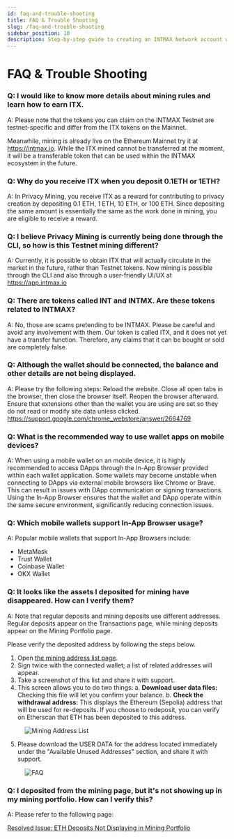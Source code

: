 ```yaml
---
id: faq-and-trouble-shooting
title: FAQ & Trouble Shooting
slug: /faq-and-trouble-shooting
sidebar_position: 10
description: Step‑by‑step guide to creating an INTMAX Network account with MetaMask and other supported wallets.
---
```


# FAQ & Trouble Shooting

### Q: I would like to know more details about mining rules and learn how to earn ITX.

A: Please note that the tokens you can claim on the INTMAX Testnet are testnet-specific and differ from the ITX tokens on the Mainnet.

Meanwhile, mining is already live on the Ethereum Mainnet try it at https://intmax.io. While the ITX mined cannot be transferred at the moment, it will be a transferable token that can be used within the INTMAX ecosystem in the future.

### Q: Why do you receive ITX when you deposit 0.1ETH or 1ETH?

A: In Privacy Mining, you receive ITX as a reward for contributing to privacy creation by depositing 0.1 ETH, 1 ETH, 10 ETH, or 100 ETH. Since depositing the same amount is essentially the same as the work done in mining, you are eligible to receive a reward.

### Q: I believe Privacy Mining is currently being done through the CLI, so how is this Testnet mining different?
A: Currently, it is possible to obtain ITX that will actually circulate in the market in the future, rather than Testnet tokens.
Now mining is possible through the CLI and also through a user-friendly UI/UX at https://app.intmax.io 

### Q: There are tokens called INT and INTMX. Are these tokens related to INTMAX?
A: No, those are scams pretending to be INTMAX.
Please be careful and avoid any involvement with them.
Our token is called ITX, and it does not yet have a transfer function.
Therefore, any claims that it can be bought or sold are completely false.

### Q: Although the wallet should be connected, the balance and other details are not being displayed.
A: Please try the following steps:
Reload the website.
Close all open tabs in the browser, then close the browser itself. Reopen the browser afterward.
Ensure that extensions other than the wallet you are using are set so they do not read or modify site data unless clicked.
https://support.google.com/chrome_webstore/answer/2664769

### Q: What is the recommended way to use wallet apps on mobile devices?
A: When using a mobile wallet on an mobile device, it is highly recommended to access DApps through the In-App Browser provided within each wallet application. Some wallets may become unstable when connecting to DApps via external mobile browsers like Chrome or Brave. This can result in issues with DApp communication or signing transactions. Using the In-App Browser ensures that the wallet and DApp operate within the same secure environment, significantly reducing connection issues.

### Q: Which mobile wallets support In-App Browser usage?

A: Popular mobile wallets that support In-App Browsers include:

- MetaMask
- Trust Wallet
- Coinbase Wallet
- OKX Wallet

### Q: It looks like the assets I deposited for mining have disappeared. How can I verify them?

A: Note that regular deposits and mining deposits use different addresses. Regular deposits appear on the Transactions page, while mining deposits appear on the Mining Portfolio page.

Please verify the deposited address by following the steps below.

1. Open [the mining address list page](https://app.intmax.io/mining-address-list).
2. Sign twice with the connected wallet; a list of related addresses will appear.
3. Take a screenshot of this list and share it with support.
4. This screen allows you to do two things:
  a. **Download user data files:** Checking this file will let you confirm your balance.
  b. **Check the withdrawal address:** This displays the Ethereum (Sepolia) address that will be used for re-deposits. If you choose to redeposit, you can verify on Etherscan that ETH has been deposited to this address.

<figure><img src="/img/user-guides/faq_and_trouble_shooting_10.webp" alt="Mining Address List" /></figure>

5. Please download the USER DATA for the address located immediately under the "Available Unused Addresses" section, and share it with support.

<figure><img src="/img/user-guides/faq_and_trouble_shooting_20.webp" alt="FAQ" /></figure>

### Q: I deposited from the mining page, but it's not showing up in my mining portfolio. How can I verify this?

A: Please refer to the following page:

[Resolved Issue: ETH Deposits Not Displaying in Mining Portfolio](resolved-issue.md#eth-deposits-not-displaying-in-mining-portfolio)
